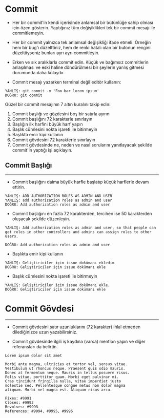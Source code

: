 # Commit

- Her bir commit'in kendi içerisinde anlamsal bir bütünlüğe sahip olması için özen gösterin. Yaptığınız tüm değişiklikleri tek bir commit mesajı ile commitlemeyin.

- Her bir commit yalnızca tek anlamsal değişikliği ifade etmeli. Örneğin hem bir bug'ı düzelttiniz, hem de renki hatalı olan bir butonun rengini düzelttiyseniz bunları ayrı ayrı commitleyin.

- Erken ve sık aralıklarla commit edin. Küçük ve bağımsız commitlerin anlaşılması ve eski haline döndürülmesi bir şeylerin yanlış gitmesi durumunda daha kolaydır.

- Commit mesajı yazarken terminal değil editör kullanın:

```
YANLIŞ: git commit -m 'Foo bar lorem ipsum'
DOĞRU: git commit
```

Güzel bir commit mesajının 7 altın kuralını takip edin:

1. Commit başlığı ve gözdesini boş bir satırla ayırın
1. Commit başlığını 72 karakterle sınırlayın
1. Başlığın ilk harfini büyük harf yapın
1. Başlık cümlesini nokta işareti ile bitirmeyin
1. Başlıkta emir kipi kullanın
1. Commit gövdesini 72 karakterle sınırlayın
1. Commit gövdesinde ne, neden ve nasıl sorularını yanıtlayacak şekilde commit'in yaptığı işi açıklayın.


## Commit Başlığı
-----------------

- Commit başlığını daima büyük harfle başlatıp küçük harflerle devam ettirin.

```
YANLIŞ: ADD AUTHORIZATION ROLES AS ADMIN AND USER
YANLIŞ: add authorization roles as admin and user
DOĞRU: Add authorization roles as admin and user
```

- Commit başlığını en fazla 72 karakterden, tercihen ise 50 karakterden oluşacak şekilde düzenleyin.

```
YANLIŞ: Add authorization roles as admin and user, so that people can get roles in other controllers and admins can assign roles to other users.

DOĞRU: Add authorization roles as admin and user
```

- Başlıkta emir kipi kullanın

```
YANLIŞ: Geliştiriciler için issue dokümanı ekledim
DOĞRU: Geliştiriciler için issue dokümanı ekle
```

- Başlık cümlesini nokta işareti ile bitirmeyin

```
YANLIŞ: Geliştiriciler için issue dokümanı ekle.
DOĞRU: Geliştiriciler için issue dokümanı ekle
```


# Commit Gövdesi
----------------

- Commit gövdesini satır uzunluklarını (72 karakter) ihlal etmeden dilediğinizce uzun yazabilirsiniz.

- Commit gövdesinde ilgili iş kaydına (varsa) mention yapın ve diğer referansları da belirtin.

```
Lorem ipsum dolor sit amet

Morbi ante magna, ultricies et tortor vel, sensus vitae.
Vestibulum ut rhoncus neque. Praesent quis odio mauris.
Donec at fermentum neque. Mauris in tellus posuere risus.
Felis vitae, porttitor quam. Morbi eget pulvinar mi.
Cras tincidunt fringilla nulla, vitae imperdiet justo
molestie sed. Pellentesque congue metus non dolor magna
aliquam. Morbi vel magna est. Aliquam risus arcu.

Fixes: #9991
Closes: #9992
Revolves: #9993
References: #9994, #9995, #9996
```
